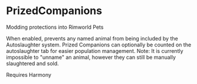 # PrizedCompanions
Modding protections into Rimworld Pets

When enabled, prevents any named animal from being included by the Autoslaughter system. Prized Companions can optionally be counted on the autoslaughter tab for easier population management. Note: It is currently impossible to "unname" an animal, however they can still be manually slaughtered and sold.

Requires Harmony
